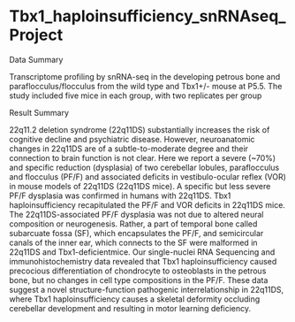 # Tbx1_haploinsufficiency_snRNAseq_Project
Data Summary

Transcriptome profiling by snRNA-seq in the developing petrous bone and paraflocculus/flocculus from the wild type and Tbx1+/- mouse at P5.5. The study included five mice in each group, with two replicates per group

Result Summary	

22q11.2 deletion syndrome (22q11DS) substantially increases the risk of cognitive decline and psychiatric disease. However, neuroanatomic changes in 22q11DS are of a subtle-to-moderate degree and their connection to brain function is not clear. Here we report a severe (~70%) and specific reduction (dysplasia) of two cerebellar lobules, paraflocculus and flocculus (PF/F) and associated deficits in vestibulo-ocular reflex (VOR) in mouse models of 22q11DS (22q11DS mice). A specific but less severe PF/F dysplasia was confirmed in humans with 22q11DS. Tbx1 haploinsufficiency recapitulated the PF/F and VOR deficits in 22q11DS mice. The 22q11DS-associated PF/F dysplasia was not due to altered neural composition or neurogenesis. Rather, a part of temporal bone called subarcuate fossa (SF), which encapsulates the PF/F, and semicircular canals of the inner ear, which connects to the SF were malformed in 22q11DS and Tbx1-deficientmice. Our single-nuclei RNA Sequencing and immunohistochemistry data revealed that Tbx1 haploinsufficiency caused precocious differentiation of chondrocyte to osteoblasts in the petrous bone, but no changes in cell type compositions in the PF/F. These data suggest a novel structure-function pathogenic interrelationship in 22q11DS, where Tbx1 haploinsufficiency causes a skeletal deformity occluding cerebellar development and resulting in motor learning deficiency.
